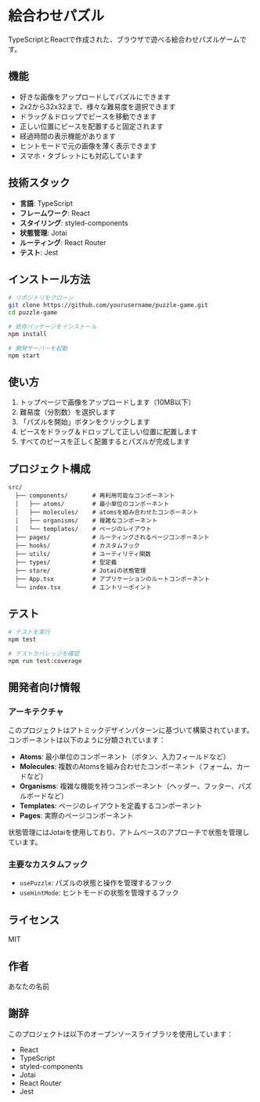 # 絵合わせパズル

TypeScriptとReactで作成された、ブラウザで遊べる絵合わせパズルゲームです。

## 機能

- 好きな画像をアップロードしてパズルにできます
- 2x2から32x32まで、様々な難易度を選択できます
- ドラッグ＆ドロップでピースを移動できます
- 正しい位置にピースを配置すると固定されます
- 経過時間の表示機能があります
- ヒントモードで元の画像を薄く表示できます
- スマホ・タブレットにも対応しています

## 技術スタック

- **言語**: TypeScript
- **フレームワーク**: React
- **スタイリング**: styled-components
- **状態管理**: Jotai
- **ルーティング**: React Router
- **テスト**: Jest

## インストール方法

```bash
# リポジトリをクローン
git clone https://github.com/yourusername/puzzle-game.git
cd puzzle-game

# 依存パッケージをインストール
npm install

# 開発サーバーを起動
npm start
```

## 使い方

1. トップページで画像をアップロードします（10MB以下）
2. 難易度（分割数）を選択します
3. 「パズルを開始」ボタンをクリックします
4. ピースをドラッグ＆ドロップして正しい位置に配置します
5. すべてのピースを正しく配置するとパズルが完成します

## プロジェクト構成

```
src/
  ├── components/       # 再利用可能なコンポーネント
  │   ├── atoms/        # 最小単位のコンポーネント
  │   ├── molecules/    # atomsを組み合わせたコンポーネント
  │   ├── organisms/    # 複雑なコンポーネント
  │   └── templates/    # ページのレイアウト
  ├── pages/            # ルーティングされるページコンポーネント
  ├── hooks/            # カスタムフック
  ├── utils/            # ユーティリティ関数
  ├── types/            # 型定義
  ├── store/            # Jotaiの状態管理
  ├── App.tsx           # アプリケーションのルートコンポーネント
  └── index.tsx         # エントリーポイント
```

## テスト

```bash
# テストを実行
npm test

# テストカバレッジを確認
npm run test:coverage
```

## 開発者向け情報

### アーキテクチャ

このプロジェクトはアトミックデザインパターンに基づいて構築されています。コンポーネントは以下のように分類されています：

- **Atoms**: 最小単位のコンポーネント（ボタン、入力フィールドなど）
- **Molecules**: 複数のAtomsを組み合わせたコンポーネント（フォーム、カードなど）
- **Organisms**: 複雑な機能を持つコンポーネント（ヘッダー、フッター、パズルボードなど）
- **Templates**: ページのレイアウトを定義するコンポーネント
- **Pages**: 実際のページコンポーネント

状態管理にはJotaiを使用しており、アトムベースのアプローチで状態を管理しています。

### 主要なカスタムフック

- `usePuzzle`: パズルの状態と操作を管理するフック
- `useHintMode`: ヒントモードの状態を管理するフック

## ライセンス

MIT

## 作者

あなたの名前

## 謝辞

このプロジェクトは以下のオープンソースライブラリを使用しています：

- React
- TypeScript
- styled-components
- Jotai
- React Router
- Jest
